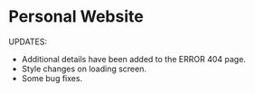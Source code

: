 # Personal Website

UPDATES:

* Additional details have been added to the ERROR 404 page.
* Style changes on loading screen.
* Some bug fixes.
